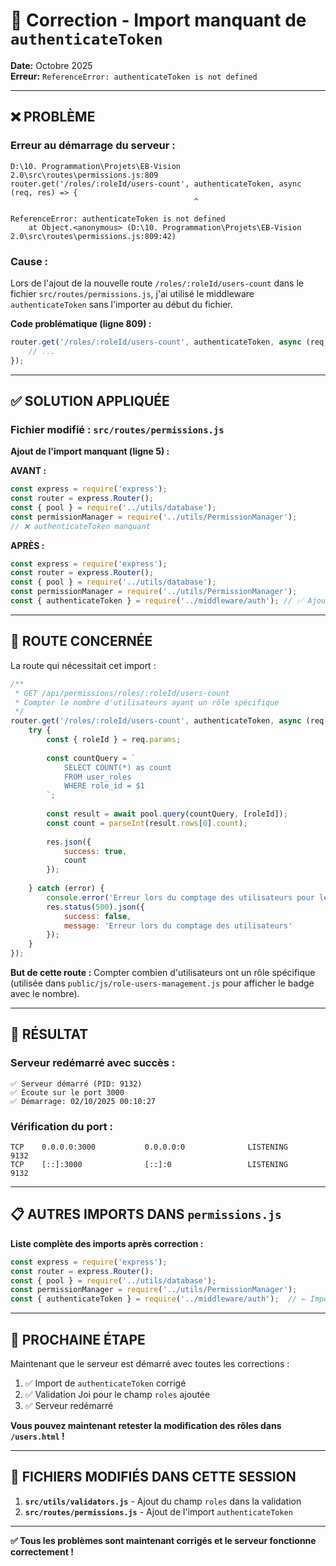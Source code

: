 # 🔧 Correction - Import manquant de `authenticateToken`

**Date:** Octobre 2025  
**Erreur:** `ReferenceError: authenticateToken is not defined`

---

## ❌ **PROBLÈME**

### **Erreur au démarrage du serveur :**
```
D:\10. Programmation\Projets\EB-Vision 2.0\src\routes\permissions.js:809
router.get('/roles/:roleId/users-count', authenticateToken, async (req, res) => {
                                         ^

ReferenceError: authenticateToken is not defined
    at Object.<anonymous> (D:\10. Programmation\Projets\EB-Vision 2.0\src\routes\permissions.js:809:42)
```

### **Cause :**
Lors de l'ajout de la nouvelle route `/roles/:roleId/users-count` dans le fichier `src/routes/permissions.js`, j'ai utilisé le middleware `authenticateToken` sans l'importer au début du fichier.

**Code problématique (ligne 809) :**
```javascript
router.get('/roles/:roleId/users-count', authenticateToken, async (req, res) => {
    // ...
});
```

---

## ✅ **SOLUTION APPLIQUÉE**

### **Fichier modifié :** `src/routes/permissions.js`

**Ajout de l'import manquant (ligne 5) :**

**AVANT :**
```javascript
const express = require('express');
const router = express.Router();
const { pool } = require('../utils/database');
const permissionManager = require('../utils/PermissionManager');
// ❌ authenticateToken manquant
```

**APRÈS :**
```javascript
const express = require('express');
const router = express.Router();
const { pool } = require('../utils/database');
const permissionManager = require('../utils/PermissionManager');
const { authenticateToken } = require('../middleware/auth'); // ✅ Ajouté
```

---

## 🔄 **ROUTE CONCERNÉE**

La route qui nécessitait cet import :

```javascript
/**
 * GET /api/permissions/roles/:roleId/users-count
 * Compter le nombre d'utilisateurs ayant un rôle spécifique
 */
router.get('/roles/:roleId/users-count', authenticateToken, async (req, res) => {
    try {
        const { roleId } = req.params;
        
        const countQuery = `
            SELECT COUNT(*) as count
            FROM user_roles
            WHERE role_id = $1
        `;
        
        const result = await pool.query(countQuery, [roleId]);
        const count = parseInt(result.rows[0].count);
        
        res.json({
            success: true,
            count
        });
        
    } catch (error) {
        console.error('Erreur lors du comptage des utilisateurs pour le rôle:', error);
        res.status(500).json({
            success: false,
            message: 'Erreur lors du comptage des utilisateurs'
        });
    }
});
```

**But de cette route :** Compter combien d'utilisateurs ont un rôle spécifique (utilisée dans `public/js/role-users-management.js` pour afficher le badge avec le nombre).

---

## 🚀 **RÉSULTAT**

### **Serveur redémarré avec succès :**
```
✅ Serveur démarré (PID: 9132)
✅ Écoute sur le port 3000
✅ Démarrage: 02/10/2025 00:10:27
```

### **Vérification du port :**
```
TCP    0.0.0.0:3000           0.0.0.0:0              LISTENING       9132
TCP    [::]:3000              [::]:0                 LISTENING       9132
```

---

## 📋 **AUTRES IMPORTS DANS `permissions.js`**

**Liste complète des imports après correction :**
```javascript
const express = require('express');
const router = express.Router();
const { pool } = require('../utils/database');
const permissionManager = require('../utils/PermissionManager');
const { authenticateToken } = require('../middleware/auth');  // ← Import ajouté
```

---

## 🎯 **PROCHAINE ÉTAPE**

Maintenant que le serveur est démarré avec toutes les corrections :

1. ✅ Import de `authenticateToken` corrigé
2. ✅ Validation Joi pour le champ `roles` ajoutée
3. ✅ Serveur redémarré

**Vous pouvez maintenant retester la modification des rôles dans `/users.html` !**

---

## 🔗 **FICHIERS MODIFIÉS DANS CETTE SESSION**

1. **`src/utils/validators.js`** - Ajout du champ `roles` dans la validation
2. **`src/routes/permissions.js`** - Ajout de l'import `authenticateToken`

---

**✅ Tous les problèmes sont maintenant corrigés et le serveur fonctionne correctement !**




